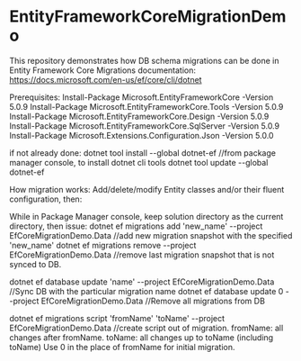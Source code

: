 # EntityFrameworkCoreMigrationDemo
This repository demonstrates how DB schema migrations can be done in Entity Framework Core
Migrations documentation: https://docs.microsoft.com/en-us/ef/core/cli/dotnet

Prerequisites:
Install-Package Microsoft.EntityFrameworkCore -Version 5.0.9
Install-Package Microsoft.EntityFrameworkCore.Tools -Version 5.0.9 
Install-Package Microsoft.EntityFrameworkCore.Design -Version 5.0.9
Install-Package Microsoft.EntityFrameworkCore.SqlServer -Version 5.0.9
Install-Package Microsoft.Extensions.Configuration.Json -Version 5.0.0


if not already done:
dotnet tool install --global dotnet-ef  //from package manager console, to install dotnet cli tools
dotnet tool update --global dotnet-ef

How migration works:
Add/delete/modify Entity classes and/or their fluent configuration, then:

While in Package Manager console, keep solution directory as the current directory, then issue:
dotnet ef migrations add 'new_name' --project EfCoreMigrationDemo.Data  //add new migration snapshot with the specified 'new_name'
dotnet ef migrations remove --project EfCoreMigrationDemo.Data //remove last migration snapshot that is not synced to DB.

dotnet ef database update 'name' --project EfCoreMigrationDemo.Data  //Sync DB with the particular migration name
dotnet ef database update 0 --project EfCoreMigrationDemo.Data  //Remove all migrations from DB

dotnet ef migrations script 'fromName' 'toName' --project EfCoreMigrationDemo.Data //create script out of migration. fromName: all changes after fromName. toName: all changes up to toName (including toName) Use 0 in the place of fromName for initial migration.





